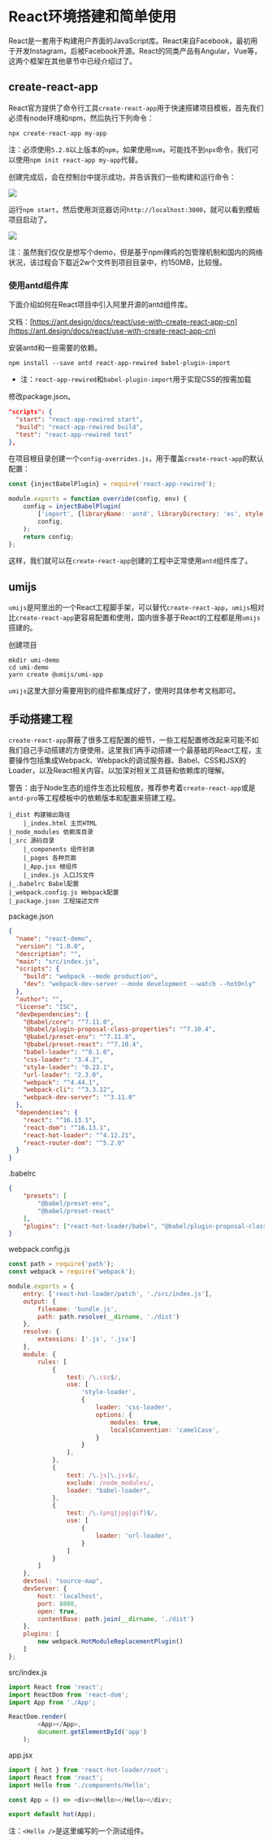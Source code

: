 # React环境搭建和简单使用

React是一套用于构建用户界面的JavaScript库。React来自Facebook，最初用于开发Instagram，后被Facebook开源。React的同类产品有Angular，Vue等，这两个框架在其他章节中已经介绍过了。

## create-react-app

React官方提供了命令行工具`create-react-app`用于快速搭建项目模板，首先我们必须有node环境和npm，然后执行下列命令：

```
npx create-react-app my-app
```

注：必须使用`5.2.0`以上版本的`npm`，如果使用`nvm`，可能找不到`npx`命令，我们可以使用`npm init react-app my-app`代替。

创建完成后，会在控制台中提示成功，并告诉我们一些构建和运行命令：

![](res/2.png)

运行`npm start`，然后使用浏览器访问`http://localhost:3000`，就可以看到模板项目启动了。

![](res/3.png)

注：虽然我们仅仅是想写个demo，但是基于npm辣鸡的包管理机制和国内的网络状况，该过程会下载近2w个文件到项目目录中，约150MB，比较慢。

### 使用antd组件库

下面介绍如何在React项目中引入阿里开源的antd组件库。

文档：[https://ant.design/docs/react/use-with-create-react-app-cn](https://ant.design/docs/react/use-with-create-react-app-cn)

安装antd和一些需要的依赖。

```
npm install --save antd react-app-rewired babel-plugin-import
```

* 注：`react-app-rewired`和`babel-plugin-import`用于实现CSS的按需加载

修改package.json。

```json
"scripts": {
  "start": "react-app-rewired start",
  "build": "react-app-rewired build",
  "test": "react-app-rewired test"
},
```

在项目根目录创建一个`config-overrides.js`，用于覆盖`create-react-app`的默认配置：

```javascript
const {injectBabelPlugin} = require('react-app-rewired');

module.exports = function override(config, env) {
    config = injectBabelPlugin(
        ['import', {libraryName: 'antd', libraryDirectory: 'es', style: 'css'}],
        config,
    );
    return config;
};
```

这样，我们就可以在`create-react-app`创建的工程中正常使用`antd`组件库了。

## umijs

`umijs`是阿里出的一个React工程脚手架，可以替代`create-react-app`，`umijs`相对比`create-react-app`更容易配置和使用，国内很多基于React的工程都是用`umijs`搭建的。

创建项目
```
mkdir umi-demo
cd umi-demo
yarn create @umijs/umi-app
```

`umijs`这里大部分需要用到的组件都集成好了，使用时具体参考文档即可。

## 手动搭建工程

`create-react-app`屏蔽了很多工程配置的细节，一些工程配置修改起来可能不如我们自己手动搭建的方便使用，这里我们再手动搭建一个最基础的React工程，主要操作包括集成Webpack、Webpack的调试服务器、Babel、CSS和JSX的Loader，以及React相关内容，以加深对相关工具链和依赖库的理解。

警告：由于Node生态的组件生态比较粗放，推荐参考着`create-react-app`或是`antd-pro`等工程模板中的依赖版本和配置来搭建工程。

```
|_dist 构建输出路径
    |_index.html 主页HTML
|_node_modules 依赖库目录
|_src 源码目录
    |_components 组件封装
    |_pages 各种页面
    |_App.jsx 根组件
    |_index.js 入口JS文件
|_.babelrc Babel配置
|_webpack.config.js Webpack配置
|_package.json 工程描述文件
```

package.json
```json
{
  "name": "react-demo",
  "version": "1.0.0",
  "description": "",
  "main": "src/index.js",
  "scripts": {
    "build": "webpack --mode production",
    "dev": "webpack-dev-server --mode development --watch --hotOnly"
  },
  "author": "",
  "license": "ISC",
  "devDependencies": {
    "@babel/core": "^7.11.0",
    "@babel/plugin-proposal-class-properties": "^7.10.4",
    "@babel/preset-env": "^7.11.0",
    "@babel/preset-react": "^7.10.4",
    "babel-loader": "^8.1.0",
    "css-loader": "3.4.2",
    "style-loader": "0.23.1",
    "url-loader": "2.3.0",
    "webpack": "^4.44.1",
    "webpack-cli": "^3.3.12",
    "webpack-dev-server": "^3.11.0"
  },
  "dependencies": {
    "react": "^16.13.1",
    "react-dom": "^16.13.1",
    "react-hot-loader": "^4.12.21",
    "react-router-dom": "^5.2.0"
  }
}
```

.babelrc
```json
{
    "presets": [
        "@babel/preset-env",
        "@babel/preset-react"
    ],
    "plugins": ["react-hot-loader/babel", "@babel/plugin-proposal-class-properties"]
}
```

webpack.config.js
```javascript
const path = require('path');
const webpack = require('webpack');

module.exports = {
    entry: ['react-hot-loader/patch', './src/index.js'],
    output: {
        filename: 'bundle.js',
        path: path.resolve(__dirname, './dist')
    },
    resolve: {
        extensions: ['.js', '.jsx']
    },
    module: {
        rules: [
            {
                test: /\.css$/,
                use: [
                    'style-loader',
                    {
                        loader: 'css-loader',
                        options: {
                            modules: true,
                            localsConvention: 'camelCase',
                        }
                    }
                ],
            },
            {
                test: /\.js|\.jsx$/,
                exclude: /node_modules/,
                loader: "babel-loader",
            },
            {
                test: /\.(png|jpg|gif)$/,
                use: [
                    {
                        loader: 'url-loader',
                    }
                ]
            }
        ]
    },
    devtool: "source-map",
    devServer: {
        host: 'localhost',
        port: 8080,
        open: true,
        contentBase: path.join(__dirname, './dist')
    },
    plugins: [
        new webpack.HotModuleReplacementPlugin()
    ]
};
```

src/index.js
```javascript
import React from 'react';
import ReactDom from 'react-dom';
import App from './App';

ReactDom.render(
        <App></App>, 
        document.getElementById('app')
    );
```

app.jsx
```javascript
import { hot } from 'react-hot-loader/root';
import React from 'react';
import Hello from './components/Hello';

const App = () => <div><Hello></Hello></div>;

export default hot(App);
```

注：`<Hello />`是这里编写的一个测试组件。
